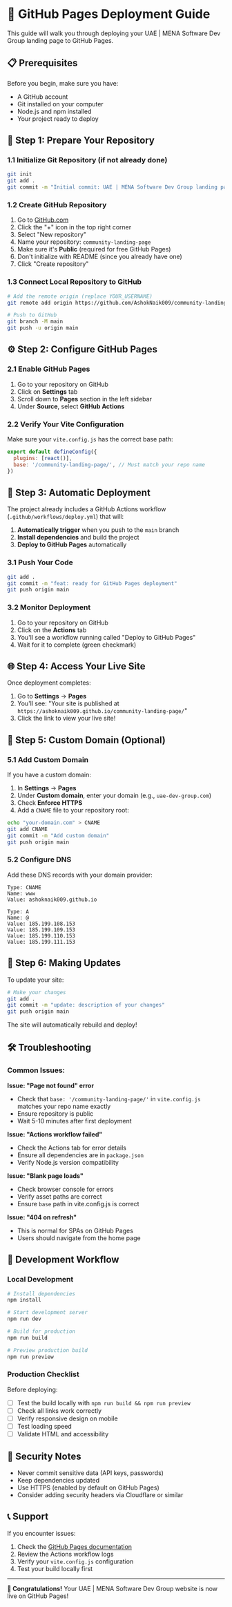 # 🚀 GitHub Pages Deployment Guide

This guide will walk you through deploying your UAE | MENA Software Dev Group landing page to GitHub Pages.

## 📋 Prerequisites

Before you begin, make sure you have:
- A GitHub account
- Git installed on your computer
- Node.js and npm installed
- Your project ready to deploy

## 🔧 Step 1: Prepare Your Repository

### 1.1 Initialize Git Repository (if not already done)

```bash
git init
git add .
git commit -m "Initial commit: UAE | MENA Software Dev Group landing page"
```

### 1.2 Create GitHub Repository

1. Go to [GitHub.com](https://github.com)
2. Click the "+" icon in the top right corner
3. Select "New repository"
4. Name your repository: `community-landing-page`
5. Make sure it's **Public** (required for free GitHub Pages)
6. Don't initialize with README (since you already have one)
7. Click "Create repository"

### 1.3 Connect Local Repository to GitHub

```bash
# Add the remote origin (replace YOUR_USERNAME)
git remote add origin https://github.com/AshokNaik009/community-landing-page.git

# Push to GitHub
git branch -M main
git push -u origin main
```

## ⚙️ Step 2: Configure GitHub Pages

### 2.1 Enable GitHub Pages

1. Go to your repository on GitHub
2. Click on **Settings** tab
3. Scroll down to **Pages** section in the left sidebar
4. Under **Source**, select **GitHub Actions**

### 2.2 Verify Your Vite Configuration

Make sure your `vite.config.js` has the correct base path:

```javascript
export default defineConfig({
  plugins: [react()],
  base: '/community-landing-page/', // Must match your repo name
})
```

## 🔄 Step 3: Automatic Deployment

The project already includes a GitHub Actions workflow (`.github/workflows/deploy.yml`) that will:

1. **Automatically trigger** when you push to the `main` branch
2. **Install dependencies** and build the project
3. **Deploy to GitHub Pages** automatically

### 3.1 Push Your Code

```bash
git add .
git commit -m "feat: ready for GitHub Pages deployment"
git push origin main
```

### 3.2 Monitor Deployment

1. Go to your repository on GitHub
2. Click on the **Actions** tab
3. You'll see a workflow running called "Deploy to GitHub Pages"
4. Wait for it to complete (green checkmark)

## 🌐 Step 4: Access Your Live Site

Once deployment completes:

1. Go to **Settings** → **Pages**
2. You'll see: "Your site is published at `https://ashoknaik009.github.io/community-landing-page/`"
3. Click the link to view your live site!

## 🔧 Step 5: Custom Domain (Optional)

### 5.1 Add Custom Domain

If you have a custom domain:

1. In **Settings** → **Pages**
2. Under **Custom domain**, enter your domain (e.g., `uae-dev-group.com`)
3. Check **Enforce HTTPS**
4. Add a `CNAME` file to your repository root:

```bash
echo "your-domain.com" > CNAME
git add CNAME
git commit -m "Add custom domain"
git push origin main
```

### 5.2 Configure DNS

Add these DNS records with your domain provider:

```
Type: CNAME
Name: www
Value: ashoknaik009.github.io

Type: A
Name: @
Value: 185.199.108.153
Value: 185.199.109.153
Value: 185.199.110.153
Value: 185.199.111.153
```

## 🚀 Step 6: Making Updates

To update your site:

```bash
# Make your changes
git add .
git commit -m "update: description of your changes"
git push origin main
```

The site will automatically rebuild and deploy!

## 🛠 Troubleshooting

### Common Issues:

**Issue: "Page not found" error**
- Check that `base: '/community-landing-page/'` in `vite.config.js` matches your repo name exactly
- Ensure repository is public
- Wait 5-10 minutes after first deployment

**Issue: "Actions workflow failed"**
- Check the Actions tab for error details
- Ensure all dependencies are in `package.json`
- Verify Node.js version compatibility

**Issue: "Blank page loads"**
- Check browser console for errors
- Verify asset paths are correct
- Ensure `base` path in vite.config.js is correct

**Issue: "404 on refresh"**
- This is normal for SPAs on GitHub Pages
- Users should navigate from the home page

## 📝 Development Workflow

### Local Development

```bash
# Install dependencies
npm install

# Start development server
npm run dev

# Build for production
npm run build

# Preview production build
npm run preview
```

### Production Checklist

Before deploying:
- [ ] Test the build locally with `npm run build && npm run preview`
- [ ] Check all links work correctly
- [ ] Verify responsive design on mobile
- [ ] Test loading speed
- [ ] Validate HTML and accessibility

## 🔐 Security Notes

- Never commit sensitive data (API keys, passwords)
- Keep dependencies updated
- Use HTTPS (enabled by default on GitHub Pages)
- Consider adding security headers via Cloudflare or similar

## 📞 Support

If you encounter issues:
1. Check the [GitHub Pages documentation](https://docs.github.com/en/pages)
2. Review the Actions workflow logs
3. Verify your `vite.config.js` configuration
4. Test your build locally first

---

**🎉 Congratulations!** Your UAE | MENA Software Dev Group website is now live on GitHub Pages!